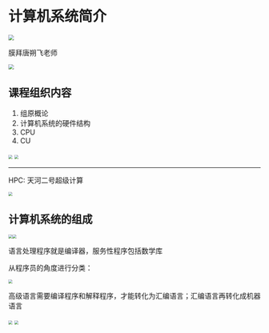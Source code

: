 # 计算机系统简介

<img src="https://tva1.sinaimg.cn/large/00831rSTly1gcvuliwnmej30go06uq4w.jpg" style="zoom: 67%;" />

膜拜唐朔飞老师

<img src="https://tva1.sinaimg.cn/large/00831rSTly1gcvuq2ojryj30e609e7bt.jpg" style="zoom: 67%;" />

## 课程组织内容

1. 组原概论
2. 计算机系统的硬件结构
3. CPU
4.  CU

<img src="https://tva1.sinaimg.cn/large/00831rSTly1gcvv1pyaw2j30os0kaamn.jpg" style="zoom: 50%;" />

<img src="https://tva1.sinaimg.cn/large/00831rSTly1gcvv30d0gwj30iy0jggrx.jpg" style="zoom:50%;" />

------

HPC: 天河二号超级计算

<img src="https://tva1.sinaimg.cn/large/00831rSTly1gcvvcezuqbj30pu0m6tkc.jpg" style="zoom:50%;" />

## 计算机系统的组成

<img src="https://tva1.sinaimg.cn/large/00831rSTly1gcvvfv4y65j30k20980vo.jpg" style="zoom:50%;" /><img src="https://tva1.sinaimg.cn/large/00831rSTly1gcvvqcdkpgj30qy0f6q86.jpg" style="zoom:50%;" />

语言处理程序就是编译器，服务性程序包括数学库

从程序员的角度进行分类：

<img src="https://tva1.sinaimg.cn/large/00831rSTly1gcvw7eg1ocj30l20g879h.jpg" style="zoom:50%;" />

高级语言需要编译程序和解释程序，才能转化为汇编语言；汇编语言再转化成机器语言

<img src="https://tva1.sinaimg.cn/large/00831rSTly1gcvw9w7vn2j30oi0jmtfm.jpg" style="zoom:50%;" />

<img src="https://tva1.sinaimg.cn/large/00831rSTly1gcvyksix1sj30rs0hudpr.jpg" style="zoom:50%;" />

